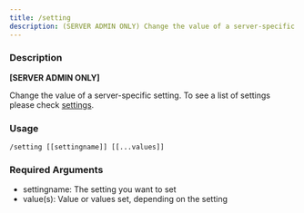```yaml
---
title: /setting
description: (SERVER ADMIN ONLY) Change the value of a server-specific setting.
---
```


### Description
**[SERVER ADMIN ONLY]** 

Change the value of a server-specific setting. To see a list of settings please check [settings](/commands/administration/settings#current-settings).

### Usage

`/setting [[settingname]] [[...values]]`


### Required Arguments

- settingname: The setting you want to set
- value(s): Value or values set, depending on the setting

